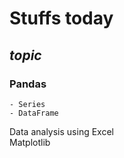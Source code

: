 # **Stuffs today**
## *topic*
### Pandas
    - Series
    - DataFrame

Data analysis using Excel   
Matplotlib
